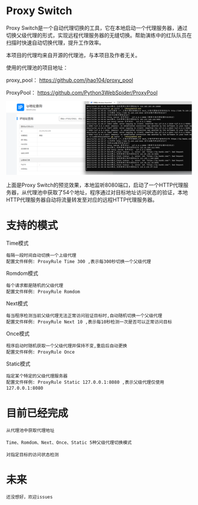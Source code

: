Proxy Switch
============

Proxy Switch是一个自动代理切换的工具，它在本地启动一个代理服务器，通过切换父级代理的形式，实现远程代理服务器的无缝切换。帮助演练中的红队队员在扫描时快速自动切换代理，提升工作效率。

本项目的代理均来自开源的代理池，与本项目及作者无关。

使用的代理池的项目地址：

proxy_pool： https://github.com/jhao104/proxy_pool

ProxyPool： https://github.com/Python3WebSpider/ProxyPool

![](https://github.com/leeli73/ProxySwitch/blob/main/img.png)

上面是Proxy Switch的预览效果，本地监听8080端口，启动了一个HTTP代理服务器，从代理池中获取了54个地址，程序通过对目标地址访问状态的验证，本地HTTP代理服务器自动将流量转发至对应的远程HTTP代理服务器。

支持的模式
====

Time模式

    每隔一段时间自动切换一个上级代理
    配置文件样例: ProxyRule Time 300 ,表示每300秒切换一个父级代理

Romdom模式

    每个请求都是随机的父级代理
    配置文件样例: ProxyRule Romdom

Next模式

    每当程序检测当前父级代理无法正常访问验证目标时,自动随机切换一个父级代理
    配置文件样例: ProxyRule Next 10 ,表示每10秒检测一次是否可以正常访问目标

Once模式

    程序启动时随机获取一个父级代理并保持不变,重启后自动更换
    配置文件样例: ProxyRule Once

Static模式

    指定某个特定的父级代理服务器
    配置文件样例: ProxyRule Static 127.0.0.1:8080 ,表示父级代理仅使用127.0.0.1:8080

目前已经完成
============

    从代理池中获取代理地址

    Time、Romdom、Next、Once、Static 5种父级代理切换模式

    对指定目标的访问状态检测

未来
====

    还没想好，欢迎issues
